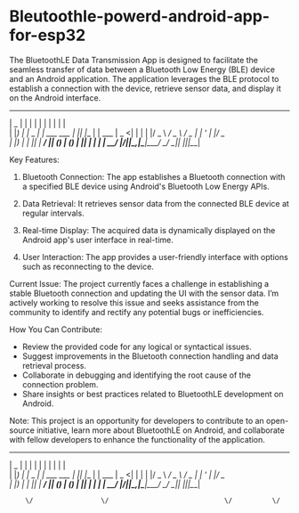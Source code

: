 # Bleutoothle-powerd-android-app-for-esp32
The BluetoothLE Data Transmission App is designed to facilitate the seamless transfer of data between a Bluetooth Low Energy (BLE) device and an Android application. The application leverages the BLE protocol to establish a connection with the device, retrieve sensor data, and display it on the Android interface.

  ____  _            _              _   _     _      
 |  _ \| |          | |            | | | |   | |     
 | |_) | |_   _  ___| |_ ___   ___ | |_| |__ | | ___ 
 |  _ <| | | | |/ _ \ __/ _ \ / _ \| __| '_ \| |/ _ \
 | |_) | | |_| |  __/ || (_) | (_) | |_| | | | |  __/
 |____/|_|\__,_|\___|\__\___/ \___/ \__|_| |_|_|\___|
                                                     
                                                     
Key Features:
1. Bluetooth Connection: The app establishes a Bluetooth connection with a specified BLE device using Android's Bluetooth Low Energy APIs.

2. Data Retrieval: It retrieves sensor data from the connected BLE device at regular intervals.

3. Real-time Display: The acquired data is dynamically displayed on the Android app's user interface in real-time.

4. User Interaction: The app provides a user-friendly interface with options such as reconnecting to the device.

Current Issue:
The project currently faces a challenge in establishing a stable Bluetooth connection and updating the UI with the sensor data. I’m actively working to resolve this issue and seeks assistance from the community to identify and rectify any potential bugs or inefficiencies.

How You Can Contribute:
- Review the provided code for any logical or syntactical issues.
- Suggest improvements in the Bluetooth connection handling and data retrieval process.
- Collaborate in debugging and identifying the root cause of the connection problem.
- Share insights or best practices related to BluetoothLE development on Android.

Note:
This project is an opportunity for developers to contribute to an open-source initiative, learn more about BluetoothLE on Android, and collaborate with fellow developers to enhance the functionality of the application.


  ____  _            _              _   _     _      
 |  _ \| |          | |            | | | |   | |     
 | |_) | |_   _  ___| |_ ___   ___ | |_| |__ | | ___ 
 |  _ <| | | | |/ _ \ __/ _ \ / _ \| __| '_ \| |/ _ \
 | |_) | | |_| |  __/ || (_) | (_) | |_| | | | |  __/
 |____/|_|\__,_|\___|\__\___/ \___/ \__|_| |_|_|\___|
                                                     
                                                     
        \/                 \/                             \/          \/ 

